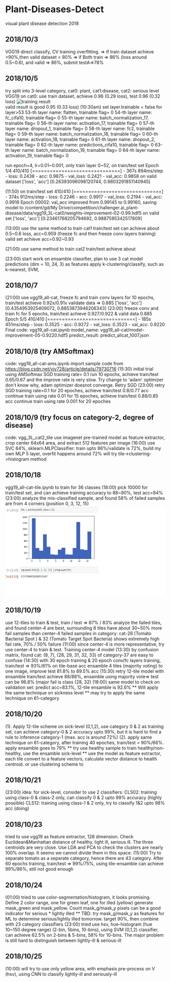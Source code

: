 # Plant-Diseases-Detect
visual plant disease detection 2018

## 2018/10/3
VGG19 direct classify, CV training overfitting. 
=> If train dataset achieve >90%,then valid dataset < 80%
=> if Both train => 86% (loss around 0.5~0.6), and valid => 86%, submit testA=>78%

## 2018/10/5
try split into 3-level category, cat0: plant, cat1:disease, cat2: serious level
VGG19 on cat0:
  use train dataset, achieve 0.96 (0.29 loss), test 0.96 (0.32 loss)
![training result](E:\Google-drive-Edward\competition\challenger.ai_plant-disease\record\1005_vgg-3L-CV_096.jpg)  
  valid result is good 0.95 (0.33 loss)
(10:30am) set layer.trainable = false for layer>53 
53-th layer name: flatten, trainable flag= 0
54-th layer name: fc_cifa10, trainable flag= 0
55-th layer name: batch_normalization_17, trainable flag= 0
56-th layer name: activation_17, trainable flag= 0
57-th layer name: dropout_1, trainable flag= 0
58-th layer name: fc2, trainable flag= 0
59-th layer name: batch_normalization_18, trainable flag= 0
60-th layer name: activation_18, trainable flag= 0
61-th layer name: dropout_2, trainable flag= 0
62-th layer name: predictions_cifa10, trainable flag= 0
63-th layer name: batch_normalization_19, trainable flag= 0
64-th layer name: activation_19, trainable flag= 0

run epoch=4, lr=0.01~0.001, only train layer 0~52, 
on train/test set
Epoch 1/4
410/410 [==============================] - 367s 894ms/step - loss: 0.2438 - acc: 0.9875 - val_loss: 0.2421 - val_acc: 0.9858
on valid dataset
['loss', 'acc']
[0.26393096098120744, 0.9803291851140945]

(11:50)
on train/test set
410/410 [==============================] - 374s 912ms/step - loss: 0.2246 - acc: 0.9917 - val_loss: 0.2194 - val_acc: 0.9916
Epoch 00002: val_acc improved from 0.99145 to 0.99160, saving model to /content/gd/My Drive/competition/challenger.ai_plant-disease/data/vgg19_3L-cat0/weights-improvement-02-0.99.hdf5
on valid set
['loss', 'acc']
[0.23461768205794692, 0.9887595342517809]

(13:00)
use the same method to train cat1
train/test set can achieve about 0.5~0.6 loss, acc=0.959 (freeze fc and then freeze conv layers training)
valid set achieve acc=0.92~0.93

(21:00)
use same method to train cat2
train/test achieve about 

(23:00)
start work on ensamble classifier, plan to use 3 cat model predictions (dim = 10, 24, 3) as features
apply k-clustering/classify, such as k-nearest, SVM, 

## 2018/10/7
(21:00)
use vgg19_all-cat, freeze fc and train conv layers for 10 epochs, train/test achieve 0.92x/0.91x
validate data => 0.885
['loss', 'acc']
[0.4354953925409072, 0.8853873946206343]
(23:00)
freeze conv and train fc for 5 epochs, train/test achieve 0.927/0.922 & valid data 0.885
Epoch 5/5
410/410 [==============================] - 185s 451ms/step - loss: 0.3525 - acc: 0.9272 - val_loss: 0.3523 - val_acc: 0.9220
Final code: vgg19_all-cat.ipynb
model_name: vgg19_all-cat/model-improvement-05-0.9220.hdf5
predict_result: predict_allcat_1007.json

## 2018/10/8  (try AMSoftmax)
code: vgg19_all-cat-ams.ipynb
import sample code from
https://blog.csdn.net/yjy728/article/details/79730716
(15:30) initial trial using AMSoftmax
SGD training rate= 0.1 run 10 epochs, achieve train/test 0.65/0.67 and the improve rate is very slow. Try change to 'adam' optimizer
don't know why, adam optimizer doesnot converge. Retry SGD
(23:00)
retry SGD training rate=0.1 for 20 epoches, achieve train/test 0.8/0.77 acc
continue train using rate 0.01 for 15 epoches, achieve train/test 0.88/0.85 acc
continue train using rate 0.001 for 20 epoches

## 2018/10/9 (try focus on category-2, degree of disease)
code: vgg_3L_cat2_tile
use imagenet pre-trained model as feature extractor, crop center 64x64 area, and extract 512 features per image
(16:00) use SVC 64%, sklearn.MLPClassifier: train upto 96%/validate is 72%, build my own MLP 5 layer, overfit happens around 72%
will try tile->clustering->histogram method

## 2018/10/18
vgg19_all-cat-tile.ipynb to train for 36 classes
(18:00) pick 10000 for train/test set, and can achieve training accuracy to 88~90%, test acc=84%
(23:00) analyze the mis-classified sample, and found 58% of failed samples are from 4 corners (position 0, 3, 12, 15)
![mis-classified tile position analysis](https://github.com/edwardduh/GCP-for-ML/blob/master/fail-tile-pos-histogram.jpg)

## 2018/10/19
use 12-tiles to train & test, train / test => 87% / 83%
analyze the failed tiles, and found center-4 are best, surrounding 8 tiles have about 30~50% more fail samples than center-4
failed samples in category: cat-28 (Tomato Bacterial Spot ) & 32 (Tomato Target Spot Bacteria) shows extremely high fail rate, 70% / 50% failure
(11:00) since center-4 is more representative, try use center-4 to train & test. Training center-4 model
(13:30) by confusion matrix, found cat: (9, 7), (28, 29, 31, 32, 33) of category-37 are easy to confuse
(14:30) with 30 epoch training & 20 epoch conv/fc layers training, train/test => 93%/81% on tile-base acc
ensamble 4 tiles (majority voting) to one image, improve test 81.8% to 89.5% acc
(15:30) retry 12-tile model with ensamble
train/test achieve 88/88%, 
ensamble using majority vote=> test can be 96.8% (major fail is class (28, 32)
(18:00) same model to check on validation set: predict acc=83.1%, 12-tile ensamble is 92.6%
** Will apply the same technique on sickness level
** may try to apply the same technique on 61-category

## 2018/10/20
(1). Apply 12-tile scheme on sick-level (0,1,2), use category 0 & 2 as training set, can achieve category-0 & 2 accuracy upto 99%, but it is hard to find a rule to inference category-1 (max. acc is around 72%)
(2). apply same technique on 61-category, after training 40 epoches, train/test = 90%/66%. apply ensamble goes to 79%
** try use healthy sample to train healthy/non-healthy, use the ensamble sick-level 
** use the model as feature extractor, each tile convert to a feature vectors, calculate vector distance to health centroid.
or use clustering scheme to 

## 2018/10/21
(23:00) idea: for sick-level, consider to use 2 classifiers:
CLS02: training using class-0 & class-2 only, can classify 0 & 2 upto 99% accuracy (highly possible)
CLS12: training using class-1 & 2 only, try to classify 1&2 upto 98% acc (doing)

## 2018/10/23
tried to use vgg19 as feature extractor, 128 dimension. Check Euclidean&Manhattan distance of healthy, light ill, serious ill. The three centroids are very close. Use LDA and PCA to check the clusters are nearly 100% overlap. It seems we cannot divide them in this space.
(15:00) Try to separate tomato as a separate category, hence there are 43 category. After 60 epochs training, train/test => 99%/75%, using tile-ensamble can achieve 99%/86%, still not good enough

## 2018/10/24
(01:00) tried to use color-segmentation/histogram, it looks promising. Define 2 color range, one for green leaf, one for illed (yellow)
generate mask_green and mask_yellow. Count mask_g/mask_y pixels can be a good indicator for serious * lightly illed
** TBD: try mask_g/mask_y as features for ML to determine serious/lightly illed tomorrow. target 90%, then combine with 23 category classifiers
(23:00) tried use hsv, hue-histogram (hue 10~150 degree range) (2-bin, 5bins, 10-bins), using SVM (0,1,2) classifier, can achieve 62.5% on 2-bins & 5-bins, 58% for 10-bins. The major problem is still hard to distinguish between lightly-ill & serious-ill

## 2018/10/25
(10:00) will try to use only yellow area, with emphasis pre-process on V (hsv), using CNN to classify lightly-ill and seriously-ill
